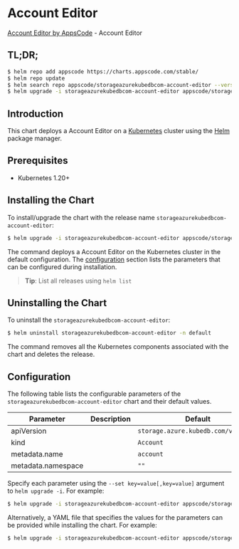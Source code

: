 # Account Editor

[Account Editor by AppsCode](https://appscode.com) - Account Editor

## TL;DR;

```bash
$ helm repo add appscode https://charts.appscode.com/stable/
$ helm repo update
$ helm search repo appscode/storageazurekubedbcom-account-editor --version=v0.25.0
$ helm upgrade -i storageazurekubedbcom-account-editor appscode/storageazurekubedbcom-account-editor -n default --create-namespace --version=v0.25.0
```

## Introduction

This chart deploys a Account Editor on a [Kubernetes](http://kubernetes.io) cluster using the [Helm](https://helm.sh) package manager.

## Prerequisites

- Kubernetes 1.20+

## Installing the Chart

To install/upgrade the chart with the release name `storageazurekubedbcom-account-editor`:

```bash
$ helm upgrade -i storageazurekubedbcom-account-editor appscode/storageazurekubedbcom-account-editor -n default --create-namespace --version=v0.25.0
```

The command deploys a Account Editor on the Kubernetes cluster in the default configuration. The [configuration](#configuration) section lists the parameters that can be configured during installation.

> **Tip**: List all releases using `helm list`

## Uninstalling the Chart

To uninstall the `storageazurekubedbcom-account-editor`:

```bash
$ helm uninstall storageazurekubedbcom-account-editor -n default
```

The command removes all the Kubernetes components associated with the chart and deletes the release.

## Configuration

The following table lists the configurable parameters of the `storageazurekubedbcom-account-editor` chart and their default values.

|     Parameter      | Description |                    Default                     |
|--------------------|-------------|------------------------------------------------|
| apiVersion         |             | <code>storage.azure.kubedb.com/v1alpha1</code> |
| kind               |             | <code>Account</code>                           |
| metadata.name      |             | <code>account</code>                           |
| metadata.namespace |             | <code>""</code>                                |


Specify each parameter using the `--set key=value[,key=value]` argument to `helm upgrade -i`. For example:

```bash
$ helm upgrade -i storageazurekubedbcom-account-editor appscode/storageazurekubedbcom-account-editor -n default --create-namespace --version=v0.25.0 --set apiVersion=storage.azure.kubedb.com/v1alpha1
```

Alternatively, a YAML file that specifies the values for the parameters can be provided while
installing the chart. For example:

```bash
$ helm upgrade -i storageazurekubedbcom-account-editor appscode/storageazurekubedbcom-account-editor -n default --create-namespace --version=v0.25.0 --values values.yaml
```
